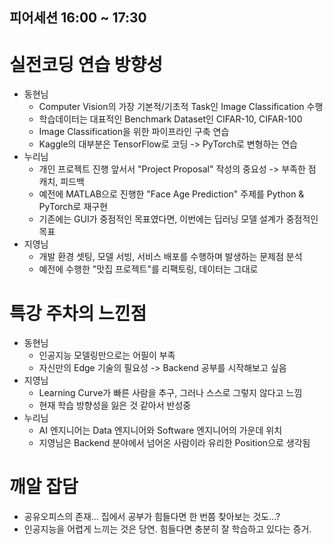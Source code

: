 ## 피어세션 16:00 ~ 17:30

# 실전코딩 연습 방향성
- 동현님
    - Computer Vision의 가장 기본적/기초적 Task인 Image Classification 수행
    - 학습데이터는 대표적인 Benchmark Dataset인 CIFAR-10, CIFAR-100
    - Image Classification을 위한 파이프라인 구축 연습
    - Kaggle의 대부분은 TensorFlow로 코딩 -> PyTorch로 변형하는 연습
- 누리님
    - 개인 프로젝트 진행 앞서서 "Project Proposal" 작성의 중요성 -> 부족한 점 캐치, 피드백
    - 예전에 MATLAB으로 진행한 "Face Age Prediction" 주제를 Python & PyTorch로 재구현
    - 기존에는 GUI가 중점적인 목표였다면, 이번에는 딥러닝 모델 설계가 중점적인 목표
- 지영님
    - 개발 환경 셋팅, 모델 서빙, 서비스 배포를 수행하며 발생하는 문제점 분석
    - 예전에 수행한 "맛집 프로젝트"를 리팩토링, 데이터는 그대로

# 특강 주차의 느낀점
- 동현님
    - 인공지능 모델링만으로는 어필이 부족
    - 자신만의 Edge 기술의 필요성 -> Backend 공부를 시작해보고 싶음
- 지영님
    - Learning Curve가 빠른 사람을 추구, 그러나 스스로 그렇지 않다고 느낌
    - 현재 학습 방향성을 잃은 것 같아서 반성중
- 누리님
    - AI 엔지니어는 Data 엔지니어와 Software 엔지니어의 가운데 위치
    - 지영님은 Backend 분야에서 넘어온 사람이라 유리한 Position으로 생각됨

# 깨알 잡담
- 공유오피스의 존재... 집에서 공부가 힘들다면 한 번쯤 찾아보는 것도...?
- 인공지능을 어렵게 느끼는 것은 당연. 힘들다면 충분히 잘 학습하고 있다는 증거.